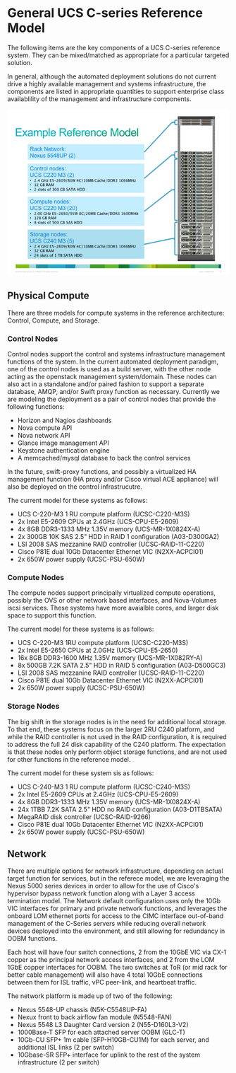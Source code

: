General UCS C-series Reference Model
====================================

The following items are the key components of a UCS C-series reference system.  They can be mixed/matched as appropriate for a particular targeted solution.

In general, although the automated deployment solutions do not current drive a highly available management and systems infrastructure, the components are listed in appropriate quantities to support enterprise class availablility of the management and infrastructure components.

![Cisco C Series Openstack Reference Model Image](https://github.com/CiscoSystems/cisco-openstack-docs/blob/master/Cisco_C_Reference.png "Cisco Openstack Reference Model")

Physical Compute
----------------

There are three models for compute systems in the reference architecture:  Control, Compute, and Storage.

### Control Nodes

Control nodes support the control and systems infrastructure management functions of the system.  In the current automated deployment paradigm, one of the control nodes is used as a build server, with the other node acting as the openstack management system/domain.  These nodes can also act in a standalone and/or paired fashion to support a separate database, AMQP, and/or Swift proxy function as necessary.  Currently we are modeling the deployment as a pair of control nodes that provide the following functions:

* Horizon and Nagios dashboards
* Nova compute API
* Nova network API
* Glance image management API
* Keystone authentication engine
* A memcached/mysql database to back the control services

In the future, swift-proxy functions, and possibly a virtualized HA management function (HA proxy and/or Cisco virtual ACE appliance) will also be deployed on the control infrastrucutre.

The current model for these systems as follows:

* UCS C-220-M3 1 RU compute platform (UCSC-C220-M3S)
* 2x Intel E5-2609 CPUs at 2.4GHz (UCS-CPU-E5-2609)
* 4x 8GB DDR3-1333 MHz 1.35V memory  (UCS-MR-1X0824X-A)
* 2x 300GB 10K SAS 2.5" HDD in RAID 1 configuration (A03-D300GA2)
* LSI 2008 SAS mezzanine RAID controller (UCSC-RAID-11-C220)
* Cisco P81E dual 10Gb Datacenter Ethernet VIC (N2XX-ACPCI01)
* 2x 650W power supply (UCSC-PSU-650W)


### Compute Nodes

The compute nodes support principally virtualized compute operations, possibly the OVS or other network based interfaces, and Nova-Volumes iscsi services. These systems have more avaialble cores, and larger disk space to support this function.

The current model for these systems is as follows:

* UCS C-220-M3 1RU compute platform (UCSC-C220-M3S)
* 2x Intel E5-2650 CPUs at 2.0GHz (UCS-CPU-E5-2650)
* 16x 8GB DDR3-1600 MHz 1.35V memory  (UCS-MR-1X082RY-A)
* 8x 500GB 7.2K SATA 2.5" HDD in RAID 5 configuration (A03-D500GC3)
* LSI 2008 SAS mezzanine RAID controller (UCSC-RAID-11-C220)
* Cisco P81E dual 10Gb Datacenter Ethernet VIC (N2XX-ACPCI01)
* 2x 650W power supply (UCSC-PSU-650W)

### Storage Nodes

The big shift in the storage nodes is in the need for additional local storage.  To that end, these systems focus on the larger 2RU C240 platform, and while the RAID controller is not used in the RAID configuration, it is required to address the full 24 disk capability of the C240 platform. The expectation is that these nodes only perform object storage functions, and are not used for other functions in the reference model.

The current model for these system sis as follows:

* UCS C-240-M3 1 RU compute platform (UCSC-C240-M3S)
* 2x Intel E5-2609 CPUs at 2.4GHz (UCS-CPU-E5-2609)
* 4x 8GB DDR3-1333 MHz 1.35V memory  (UCS-MR-1X0824X-A)
* 24x 1TBB 7.2K SATA 2.5" HDD no RAID configuration (A03-D1TBSATA)
* MegaRAID disk controller (UCSC-RAID-9266)
* Cisco P81E dual 10Gb Datacenter Ethernet VIC (N2XX-ACPCI01)
* 2x 650W power supply (UCSC-PSU-650W)

Network
-------

There are multiple options for network infrastructure, depending on actual target function for services, but in the referece model, we are leveraging the Nexus 5000 series devices in order to allow for the use of Cisco's hypervisor bypass network function along with a Layer 3 access termination model.  The Network default configuration uses only the 10Gb VIC interfaces for primary and private network functions, and leverages the onboard LOM ethernet ports for access to the CIMC interface out-of-band management of the C-Series servers while reducing overall network devices deployed into the environment, and still allowing for redundancy in OOBM functions.

Each host will have four switch connections, 2 from the 10GbE VIC via CX-1 copper as the principal network access interfaces, and 2 from the LOM 1GbE copper interfaces for OOBM.  The two switches at ToR (or mid rack for better cable management) will also have 4 total 10GbE connections between them for ISL traffic, vPC peer-link, and heartbeat traffic.

The network platform is made up of two of the following:

* Nexus 5548-UP chassis (N5K-C5548UP-FA)
* Nexux front to back airflow fan module (N5548-FAN)
* Nexus 5548 L3 Daughter Card version 2 (N55-D160L3-V2)
* 1000Base-T SFP for each attached server OOBM (GLC-T)
* 10Gb-CU SFP+ 1m cable (SFP-H10GB-CU1M) for each server, and additional ISL links (2 per switch)
* 10Gbase-SR SFP+ interface for uplink to the rest of the system infrastructure (2 per switch)

